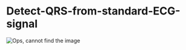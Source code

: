 # Detect-QRS-from-standard-ECG-signal

![Ops, cannot find the image](https://github.com/HansRen1024/Detect-QRS-HRV-HR-from-standard-ECG-signal/blob/master/Figure_1.png)
